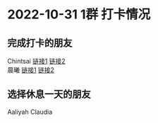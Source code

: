 # 2022-10-31 1群 打卡情况
## 完成打卡的朋友
Chintsai [链接1](http://mmbiz.qpic.cn/mmbiz_jpg/fKBOEML39zoWfWiamscA2AI9T0Ebk1VujEVN7ftl9FCT3Uwu8sCFHE2BolwwEnXlNr7ubnmE2H1vzGuC86vkaWw/0) [链接2](http://mmbiz.qpic.cn/mmbiz_jpg/fKBOEML39zoWfWiamscA2AI9T0Ebk1VujK5MfcWHMbANHibMx1lKMPSkLvaGSMialHj4lBuV5ibKAL5mUjBhMWJdUA/0) <br>晨曦 [链接1](http://mmbiz.qpic.cn/mmbiz_jpg/4rYayDxu0jVlcBQfpSpK802iaKzKaELkLOda4iawwtu5v07UlZMtFOGiaFib1kYqOJVUa4ZFKFVpZuTfQWylD4X47Q/0) [链接2](http://mmbiz.qpic.cn/mmbiz_jpg/4rYayDxu0jVlcBQfpSpK802iaKzKaELkLFh7hWGxAqbxlLVfGFG5LFdCKhVCxNsUIhGrbdksgkWfOshGLIOpwvQ/0) <br>
## 选择休息一天的朋友
Aaliyah
Claudia


